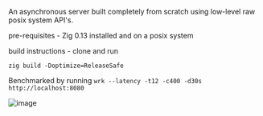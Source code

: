 An asynchronous server built completely from scratch using low-level raw posix system API's.

pre-requisites - Zig 0.13 installed and on a posix system

build instructions - clone and run
```zig
zig build -Doptimize=ReleaseSafe
```

Benchmarked by running `wrk --latency -t12 -c400 -d30s http://localhost:8080`

![image](https://github.com/user-attachments/assets/0a7162e5-4810-42c0-8534-240c5f01bbaf)
